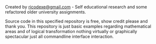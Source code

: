 Created by ricodexe@gmail.com - Self educational 
research and some refactored older university 
assignments.

Source code in this specified repository is free, 
show credit please and thank you. This repository is
just basic examples regarding mathematical areas
and of logical transformation nothing virtually or 
graphically spectacular just all commandline 
interface interaction.


